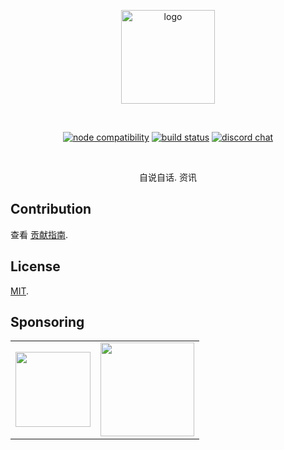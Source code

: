 <p align="center">
  <a href="https://self-talk.deno.dev" target="_blank" rel="noopener noreferrer">
    <img width="150" src="https://cdn.jsdelivr.net/gh/innocces/st/static/st.png" alt=" logo" />
  </a>
</p>
<br />
<p align="center">
  <a href="https://nodejs.org/en/about/releases/"><img src="https://img.shields.io/node/v/@innocces/st" alt="node compatibility"></a>
  <a href="https://github.com/innocces/st/actions/workflows/deploy-deno.yml"><img src="https://github.com/innocces/st/actions/workflows/deploy-deno.yml/badge.svg?branch=main" alt="build status"></a>
  <a href="https://discord.gg/N82HK72uJk"><img src="https://img.shields.io/badge/chat-discord-blue?style=flat&logo=discord" alt="discord chat"></a>
</p>
<br />
<div align="center">
  <p>自说自话. 资讯<p>
</div>

## Contribution

查看 [贡献指南](CONTRIBUTING.md).

## License

[MIT](LICENSE).

## Sponsoring

<table>
  <tr align="center">
    <td>
      <a href="https://www.buymeacoffee.com/innocces" target="_blank">
        <img width="120" src="https://api.iconify.design/simple-icons:buymeacoffee.svg">
      </a>
    </td>
    <td>
      <a href="https://afdian.net/a/innocces" target="_blank">
        <img width="150" src="https://cdn.jsdelivr.net/gh/innocces/DrawingBed/2022-12-04/1670124736895-afdian.png">
      </a>
    </td>
  </tr>
</table>

